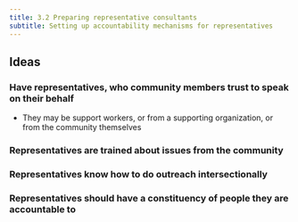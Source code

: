 ```yaml
---
title: 3.2 Preparing representative consultants
subtitle: Setting up accountability mechanisms for representatives
---
```

## Ideas

### Have representatives, who community members trust to speak on their behalf

* They may be support workers, or from a supporting organization, or from the community themselves

### Representatives are trained about issues from the community



### Representatives know how to do outreach intersectionally



### Representatives should have a constituency of people they are accountable to